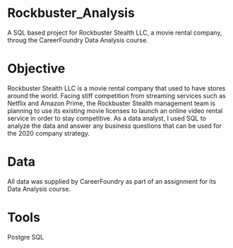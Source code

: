 # Rockbuster_Analysis
A SQL based project for Rockbuster Stealth LLC, a movie rental company, throug the CareerFoundry Data Analysis course.

# Objective
Rockbuster Stealth LLC is a movie rental company that used to have stores around the world. Facing stiff competition from streaming services such as Netflix and Amazon Prime, the Rockbuster Stealth management team is planning to use its existing movie licenses to launch an online video rental service in order to stay competitive. As a data analyst, I used SQL to analyze the data and answer any business questions that can be used for the 2020 company strategy.

# Data
All data was supplied by CareerFoundry as part of an assignment for its Data Analysis course.

# Tools
Postgre SQL
